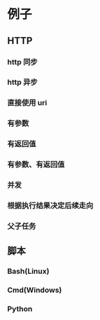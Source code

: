 # 例子

## HTTP

### http 同步

### http 异步

### 直接使用 uri

### 有参数

### 有返回值

### 有参数、有返回值

### 并发

### 根据执行结果决定后续走向

### 父子任务

## 脚本

### Bash(Linux)

### Cmd(Windows)

### Python

